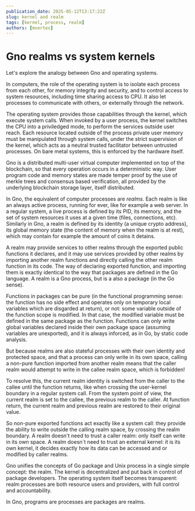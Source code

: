 ```yaml
---
publication_date: 2025-05-12T13:17:22Z
slug: kernel and realm
tags: [kernel, process, realm]
authors: [mvertes]
---
```


# Gno realms vs system kernels

Let's explore the analogy between Gno and operating systems.

In computers, the role of the operating system is to isolate each process from
each other, for memory integrity and security, and to control access to
system resources, including time sharing access to CPU. It also let processes
to communicate with others, or externally through the network.

The operating system provides those capabilities through the kernel, which
execute system calls.  When invoked by a user process,  the kernel switches the
CPU into a priviledged mode, to perform the services outside user reach. Each
resource located outside of the process private user memory must be manipulated
through system calls, under the strict supervision of the kernel, which acts as
a neutral trusted facilitator between untrusted processes. On bare metal
systems, this is enforced by the hardware itself.

Gno is a distributed multi-user virtual computer implemented on top of the
blockchain, so that every operation occurs in a deterministic way. User program
code and memory states are made temper proof by the use of merkle trees and
consensus based verification, all provided by the underlying blockchain storage
layer, itself distributed.

In Gno, the equivalent of computer processes are *realms*. Each realm is like an
always active process, running for ever, like for example a web server. In a
regular system, a live process is defined by its PID, its memory, and the set
of system resources it uses at a given time (files, connections, etc).
Similarly in Gno, a realm is defined by its identity (a unique crypto address),
its global memory state (the content of memory when the realm is at rest),
which may contain for example the amount of coins it detains.

A realm may provide services to other realms through the exported public
functions it declares, and it may use services provided by other realms by
importing another realm functions and directly calling the other realm function
in its code. The way of declaring exported function, and importing them is
exactly identical to the way that packages are defined in the Go language. A
realm is a Gno process, but is a also a package (in the Go sense).

Functions in packages can be pure (in the functional programming sense: the
function has no side effect and operates only on temporary local variables
which are disgarded at return), or not: some variable outside of the function
scope is modified. In that case, the modified variable must be defined in the
same package as the function. Functions can only write global variables
declared inside their own package space (assuming variables are unexported),
and it is always inforced, as in Go, by static code analysis.

But because realms are also stateful processes with their own identity and
protected space, and that a process can only write in its own space, calling a
non-pure function imported from another realm means that the caller realm would
attempt to write in the callee realm space, which is forbidden!

To resolve this, the current realm identity is switched from the caller to the
callee until the function returns, like when crossing the user-kernel boundary
in a regular system call. From the system point of view, the current realm is
set to the callee, the previous realm to the caller. At function return, the
current realm and previous realm are restored to their original value.

So non-pure exported functions act exactly like a system call: they provide the
ability to write outside the calling realm space, by crossing the realm
boundary. A realm doesn't need to trust a caller realm: only itself can write in
its own space. A realm doesn`t need to trust an external kernel: it is its own
kernel, it decides exactly how its data can be accessed and or modified by
caller realms.

Gno unifies the concepts of Go package and Unix process in a single simple
concept: the realm. The kernel is decentralized and put back in control of
package developers. The operating system itself becomes transparent: realm
processes are both resource users and providers, with full control and
accountability.

In Gno, programs are processes are packages are realms.

